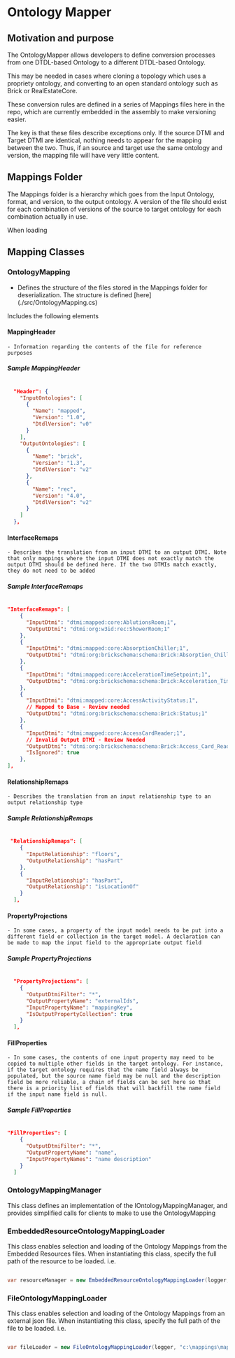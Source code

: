 # Ontology Mapper

## Motivation and purpose

The OntologyMapper allows developers to define conversion processes from one DTDL-based Ontology to a different DTDL-based Ontology.

This may be needed in cases where cloning a topology which uses a propriety ontology, and converting to an open standard ontology such as Brick or RealEstateCore.

These conversion rules are defined in a series of Mappings files here in the repo, which are currently embedded in the assembly to make versioning easier.

The key is that these files describe exceptions only. If the source DTMI and Target DTMI are identical, nothing needs to appear for the mapping between the two. Thus, if an source and target use the same ontology and version, the mapping file will have very little content.

## Mappings Folder

The Mappings folder is a hierarchy which goes from the Input Ontology, format, and version, to the output ontology. A version of the file should exist for each combination of versions of the source to target ontology for each combination actually in use. 

When loading

## Mapping Classes

### OntologyMapping

- Defines the structure of the files stored in the Mappings folder for deserialization. The structure is defined [here] (./src/OntologyMapping.cs)

Includes the following elements
    
#### MappingHeader

    - Information regarding the contents of the file for reference purposes

##### Sample MappingHeader

``` json

  "Header": {
    "InputOntologies": [
      {
        "Name": "mapped",
        "Version": "1.0",
        "DtdlVersion": "v0"
      }
    ],
    "OutputOntologies": [
      {
        "Name": "brick",
        "Version": "1.3",
        "DtdlVersion": "v2"
      },
      {
        "Name": "rec",
        "Version": "4.0",
        "DtdlVersion": "v2"
      }
    ]
  },

``` 

#### InterfaceRemaps

    - Describes the translation from an input DTMI to an output DTMI. Note that only mappings where the input DTMI does not exactly match the output DTMI should be defined here. If the two DTMIs match exactly, they do not need to be added        

##### Sample InterfaceRemaps

``` json

"InterfaceRemaps": [
    {
      "InputDtmi": "dtmi:mapped:core:AblutionsRoom;1",
      "OutputDtmi": "dtmi:org:w3id:rec:ShowerRoom;1"
    },
    {
      "InputDtmi": "dtmi:mapped:core:AbsorptionChiller;1",
      "OutputDtmi": "dtmi:org:brickschema:schema:Brick:Absorption_Chiller;1"
    },
    {
      "InputDtmi": "dtmi:mapped:core:AccelerationTimeSetpoint;1",
      "OutputDtmi": "dtmi:org:brickschema:schema:Brick:Acceleration_Time_Setpoint;1"
    },
    {
      "InputDtmi": "dtmi:mapped:core:AccessActivityStatus;1",
      // Mapped to Base - Review needed
      "OutputDtmi": "dtmi:org:brickschema:schema:Brick:Status;1"
    },
    {
      "InputDtmi": "dtmi:mapped:core:AccessCardReader;1",
      // Invalid Output DTMI - Review Needed
      "OutputDtmi": "dtmi:org:brickschema:schema:Brick:Access_Card_Reader;1",
      "IsIgnored": true
    },
],

```

#### RelationshipRemaps

    - Describes the translation from an input relationship type to an output relationship type

##### Sample RelationshipRemaps

``` json

 "RelationshipRemaps": [
    {
      "InputRelationship": "floors",
      "OutputRelationship": "hasPart"
    },
    {
      "InputRelationship": "hasPart",
      "OutputRelationship": "isLocationOf"
    }
  ],

```

#### PropertyProjections

    - In some cases, a property of the input model needs to be put into a different field or collection in the target model. A declaration can be made to map the input field to the appropriate output field

##### Sample PropertyProjections

``` json

  "PropertyProjections": [
    {
      "OutputDtmiFilter": "*",
      "OutputPropertyName": "externalIds",
      "InputPropertyName": "mappingKey",
      "IsOutputPropertyCollection": true
    }
  ],

```

#### FillProperties

    - In some cases, the contents of one input property may need to be copied to multiple other fields in the target ontology. For instance, if the target ontology requires that the name field always be populated, but the source name field may be null and the description field be more reliable, a chain of fields can be set here so that there is a priority list of fields that will backfill the name field if the input name field is null.

##### Sample FillProperties

``` json

"FillProperties": [
    {
      "OutputDtmiFilter": "*",
      "OutputPropertyName": "name",
      "InputPropertyNames": "name description"
    }
  ]

```

### OntologyMappingManager

This class defines an implementation of the IOntologyMappingManager, and provides simplified calls for clients to make to use the OntologyMapping

### EmbeddedResourceOntologyMappingLoader

This class enables selection and loading of the Ontology Mappings from the Embedded Resources files. When instantiating this class, specify the full path of the resource to be loaded. 
i.e.

``` csharp

var resourceManager = new EmbeddedResourceOntologyMappingLoader(logger, "Mappings.Mapped.Json.v0.BrickRec.mapped_json_v0_dtdlv2_Brick_1_3-REC_4_0.json");

```

### FileOntologyMappingLoader

This class enables selection and loading of the Ontology Mappings from an external json file. When instantiating this class, specify the full path of the file to be loaded. 
i.e.

``` csharp

var fileLoader = new FileOntologyMappingLoader(logger, "c:\mappings\mapped_json_v0_dtdlv2_Brick_1_3-REC_4_0.json");

```